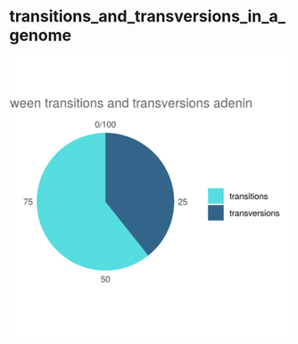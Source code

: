 # transitions_and_transversions_in_a_genome
![alt text](https://github.com/lavakin/transitions_and_transversions_in_a_genome/blob/main/charts/adenin.png)
